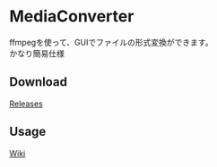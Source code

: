 # MediaConverter

ffmpegを使って、GUIでファイルの形式変換ができます。  
かなり簡易仕様

## Download

[Releases](https://github.com/book000/MediaConverter/releases)

## Usage

[Wiki](https://github.com/book000/MediaConverter/wiki)
